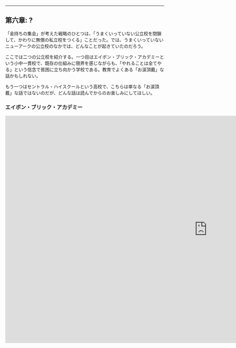 <hr id="chapter-6" />

## 第六章: ?

「金持ちの集会」が考えた戦略のひとつは、「うまくいっていない公立校を閉鎖して、かわりに無償の私立校をつくる」ことだった。では、うまくいっていないニューアークの公立校のなかでは、どんなことが起きていたのだろう。

ここでは二つの公立校を紹介する。一つ目はエイボン・ブリック・アカデミーという小中一貫校で、既存の仕組みに限界を感じながらも、「やれることは全てやる」という信念で貧困に立ち向かう学校である。教育でよくある「お涙頂戴」な話かもしれない。

もう一つはセントラル・ハイスクールという高校で、こちらは単なる「お涙頂戴」な話ではないのだが、どんな話は読んでからのお楽しみにしてほしい。

### エイボン・ブリック・アカデミー

<iframe width="1280" height="720" src="https://www.youtube.com/embed/D6hcxsG3yAw" frameborder="0" allowfullscreen></iframe>
